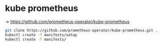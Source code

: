 # kube prometheus

-> https://github.com/prometheus-operator/kube-prometheus

```bash
git clone https://github.com/prometheus-operator/kube-prometheus.git .
kubectl create -f manifests/setup
kubectl create -f manifests/
```